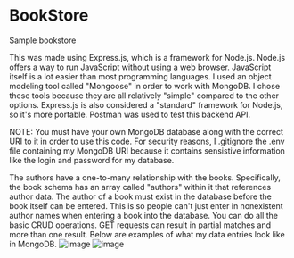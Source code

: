 # BookStore
Sample bookstore

This was made using Express.js, which is a framework for Node.js. Node.js offers a way to run JavaScript without using a web browser. JavaScript itself is a lot easier than most programming languages. I used an object modeling tool called "Mongoose" in order to work with MongoDB. I chose these tools because they are all relatively "simple" compared to the other options. Express.js is also considered a "standard" framework for Node.js, so it's more portable. Postman was used to test this backend API.

NOTE: You must have your own MongoDB database along with the correct URI to it in order to use this code. For security reasons, I .gitignore the .env file containing my MongoDB URI because it contains sensistive information like the login and password for my database.

The authors have a one-to-many relationship with the books. Specifically, the book schema has an array called "authors" within it that references author data. The author of a book must exist in the database before the book itself can be entered. This is so people can't just enter in nonexistent author names when entering a book into the database. You can do all the basic CRUD operations. GET requests can result in partial matches and more than one result. Below are examples of what my data entries look like in MongoDB.
![image](https://user-images.githubusercontent.com/70615539/146448687-04d36e03-bc68-45bf-bf13-57d1c51a30e0.png)
![image](https://user-images.githubusercontent.com/70615539/146449016-fec7b27a-bffe-47b1-8a07-3ab68eea86aa.png)

